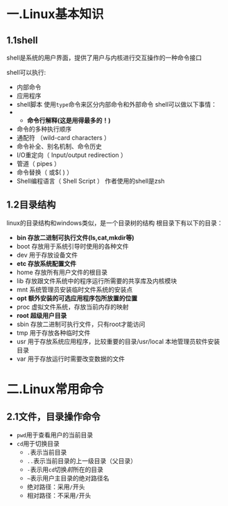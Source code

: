 # 一.Linux基本知识
## 1.1shell
shell是系统的用户界面，提供了用户与内核进行交互操作的一种命令接口

shell可以执行:
- 内部命令
- 应用程序
- shell脚本
使用`type`命令来区分内部命令和外部命令
shell可以做以下事情：
- - **命令行解释(这是用得最多的！)**
- 命令的多种执行顺序
- 通配符 （wild-card characters ）
- 命令补全、别名机制、命令历史
- I/O重定向（ Input/output redirection ）
- 管道（ pipes ）
- 命令替换（ 或$( ) ）
- Shell编程语言（ Shell Script ）
作者使用的shell是zsh

## 1.2目录结构
linux的目录结构和windows类似，是一个目录树的结构
根目录下有以下的目录：
- **bin 存放二进制可执行文件(ls,cat,mkdir等)**
- boot 存放用于系统引导时使用的各种文件
- dev 用于存放设备文件
- **etc 存放系统配置文件**
- home 存放所有用户文件的根目录
- lib 存放跟文件系统中的程序运行所需要的共享库及内核模块
- mnt 系统管理员安装临时文件系统的安装点
- **opt 额外安装的可选应用程序包所放置的位置**
- proc 虚拟文件系统，存放当前内存的映射
- **root 超级用户目录**
- sbin 存放二进制可执行文件，只有root才能访问
- tmp 用于存放各种临时文件
- usr 用于存放系统应用程序，比较重要的目录/usr/local 本地管理员软件安装目录
- var 用于存放运行时需要改变数据的文件
# 二.Linux常用命令
## 2.1文件，目录操作命令
- `pwd`用于查看用户的当前目录
- `cd`用于切换目录
	- `.`表示当前目录
	- `..`表示当前目录的上一级目录（父目录）
	- `-`表示用`cd`切换*前*所在的目录
	- `~`表示用户主目录的绝对路径名
	- 绝对路径：采用`/`开头
	- 相对路径：不采用`/`开头

